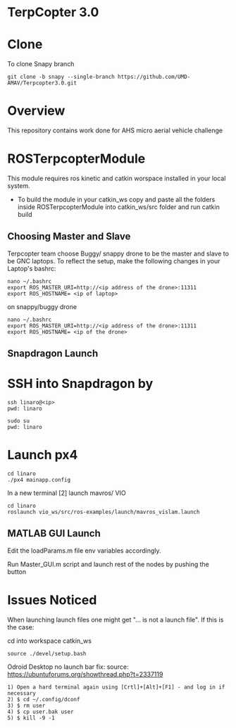 # TerpCopter 3.0

# Clone
To clone Snapy branch
```
git clone -b snapy --single-branch https://github.com/UMD-AMAV/Terpcopter3.0.git
```

# Overview
This repository contains work done for AHS micro aerial vehicle challenge 

# ROSTerpcopterModule
This module requires ros kinetic and catkin worspace installed in your local
system. 

- To build the module in your catkin_ws copy and paste all the folders inside
 ROSTerpcopterModule into catkin_ws/src folder and run catkin build 
 
 ## Choosing Master and Slave 
Terpcopter team choose Buggy/ snappy drone to be the master and slave to be GNC laptops. To reflect the setup, make the following changes in your Laptop's bashrc:
```
nano ~/.bashrc 
export ROS_MASTER_URI=http://<ip address of the drone>:11311
export ROS_HOSTNAME= <ip of laptop>
```
on snappy/buggy drone 
```
nano ~/.bashrc 
export ROS_MASTER_URI=http://<ip address of the drone>:11311
export ROS_HOSTNAME= <ip of the drone>
```

## Snapdragon Launch 
 # SSH into Snapdragon by 
```
ssh linaro@<ip> 
pwd: linaro

sudo su
pwd: linaro
```
 # Launch px4 
```
cd linaro
./px4 mainapp.config
```
In a new terminal [2] launch mavros/ VIO
```
cd linaro
roslaunch vio_ws/src/ros-examples/launch/mavros_vislam.launch
```
## MATLAB GUI Launch 
Edit the loadParams.m file env variables accordingly.

Run Master_GUI.m script and launch rest of the nodes by pushing the button 

# Issues Noticed

When launching launch files one might get "... is not a launch file". If this is the case: 

cd into workspace catkin_ws 

```
source ./devel/setup.bash 
```

Odroid Desktop no launch bar fix: source: https://ubuntuforums.org/showthread.php?t=2337119
```
1) Open a hard terminal again using [Crtl]+[Alt]+[F1] - and log in if necessary
2) $ cd ~/.config/dconf
3) $ rm user
4) $ cp user.bak user
5) $ kill -9 -1
```
